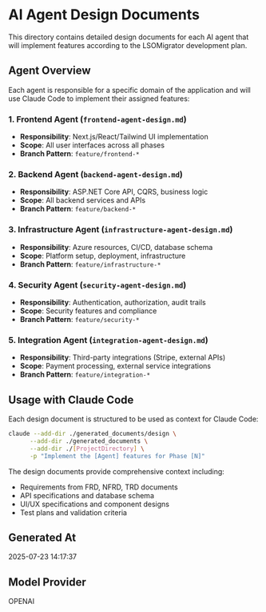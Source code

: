 # AI Agent Design Documents

This directory contains detailed design documents for each AI agent that will implement features according to the LSOMigrator development plan.

## Agent Overview

Each agent is responsible for a specific domain of the application and will use Claude Code to implement their assigned features:

### 1. Frontend Agent (`frontend-agent-design.md`)
- **Responsibility**: Next.js/React/Tailwind UI implementation
- **Scope**: All user interfaces across all phases
- **Branch Pattern**: `feature/frontend-*`

### 2. Backend Agent (`backend-agent-design.md`)
- **Responsibility**: ASP.NET Core API, CQRS, business logic
- **Scope**: All backend services and APIs
- **Branch Pattern**: `feature/backend-*`

### 3. Infrastructure Agent (`infrastructure-agent-design.md`)
- **Responsibility**: Azure resources, CI/CD, database schema
- **Scope**: Platform setup, deployment, infrastructure
- **Branch Pattern**: `feature/infrastructure-*`

### 4. Security Agent (`security-agent-design.md`)
- **Responsibility**: Authentication, authorization, audit trails
- **Scope**: Security features and compliance
- **Branch Pattern**: `feature/security-*`

### 5. Integration Agent (`integration-agent-design.md`)
- **Responsibility**: Third-party integrations (Stripe, external APIs)
- **Scope**: Payment processing, external service integrations
- **Branch Pattern**: `feature/integration-*`

## Usage with Claude Code

Each design document is structured to be used as context for Claude Code:

```bash
claude --add-dir ./generated_documents/design \
      --add-dir ./generated_documents \
      --add-dir ./[ProjectDirectory] \
      -p "Implement the [Agent] features for Phase [N]"
```

The design documents provide comprehensive context including:
- Requirements from FRD, NFRD, TRD documents
- API specifications and database schema
- UI/UX specifications and component designs
- Test plans and validation criteria

## Generated At
2025-07-23 14:17:37

## Model Provider
OPENAI
